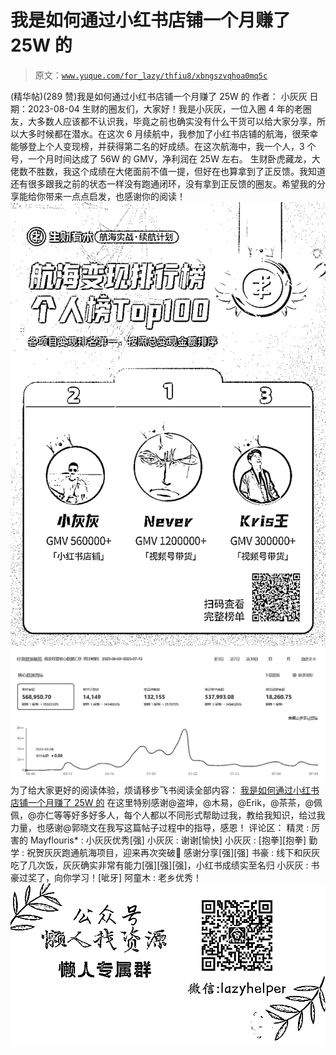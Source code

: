# 我是如何通过小红书店铺一个月赚了 25W 的

> 原文：[`www.yuque.com/for_lazy/thfiu8/xbngszvqhoa0mq5c`](https://www.yuque.com/for_lazy/thfiu8/xbngszvqhoa0mq5c)

<ne-h2 id="d6aa804e" data-lake-id="d6aa804e"><ne-heading-ext><ne-heading-anchor></ne-heading-anchor><ne-heading-fold></ne-heading-fold></ne-heading-ext><ne-heading-content><ne-text id="u99c1277b">(精华帖)(289 赞)我是如何通过小红书店铺一个月赚了 25W 的</ne-text></ne-heading-content></ne-h2> <ne-p id="u74350db3" data-lake-id="u74350db3"><ne-text id="ueb8ed8bc">作者： 小灰灰</ne-text></ne-p> <ne-p id="u1c2d7a04" data-lake-id="u1c2d7a04"><ne-text id="u63f92695">日期：2023-08-04</ne-text></ne-p> <ne-p id="u396fc244" data-lake-id="u396fc244"><ne-text id="u802b69a4">生财的圈友们，大家好！我是小灰灰，一位入圈 4 年的老圈友，大多数人应该都不认识我，毕竟之前也确实没有什么干货可以给大家分享，所以大多时候都在潜水。在这次 6 月续航中，我参加了小红书店铺的航海，很荣幸能够登上个人变现榜，并获得第二名的好成绩。在这次航海中，我一个人，3 个号，一个月时间达成了 56W 的 GMV，净利润在 25W 左右。</ne-text></ne-p> <ne-p id="u9cf69dfa" data-lake-id="u9cf69dfa"><ne-text id="u92be22f6">生财卧虎藏龙，大佬数不胜数，我这个成绩在大佬面前不值一提，但好在也算拿到了正反馈。我知道还有很多跟我之前的状态一样没有跑通闭环，没有拿到正反馈的圈友。希望我的分享能给你带来一点点启发，也感谢你的阅读！</ne-text></ne-p> <ne-p id="u31e527a4" data-lake-id="u31e527a4"><ne-card data-card-name="image" data-card-type="inline" id="ih21p" data-event-boundary="card">![](img/0879a27b952296cb2b696ac7429de213.png)  <ne-p id="u692386db" data-lake-id="u692386db"><ne-card data-card-name="image" data-card-type="inline" id="jZLI5" data-event-boundary="card">![](img/9226fd78ce2e673f4a228b5b70929528.png)  <ne-p id="u37727ef0" data-lake-id="u37727ef0"><ne-text id="u22a47957">为了给大家更好的阅读体验，烦请移步飞书阅读全部内容：</ne-text></ne-p> <ne-p id="u66de1195" data-lake-id="u66de1195">[<ne-text id="uc9e24fde">我是如何通过小红书店铺一个月赚了 25W 的</ne-text>](https://nyxaxmtuk5.feishu.cn/docx/UFahdSZTyoWG0Fx0JupcAmBqncd?from=from_copylink)</ne-p> <ne-p id="ub1908dcd" data-lake-id="ub1908dcd"><ne-text id="ud82324b4">在这里特别感谢</ne-text><ne-text id="u8ad42602" ne-bold="true">@盗坤</ne-text><ne-text id="ue296a53b">，</ne-text><ne-text id="uec5ca287" ne-bold="true">@木易</ne-text><ne-text id="u759fdd07">，</ne-text><ne-text id="u0dbb8834" ne-bold="true">@Erik</ne-text><ne-text id="u81fa1f94">，</ne-text><ne-text id="u6f035de9" ne-bold="true">@茶茶</ne-text><ne-text id="uf4373e35">，</ne-text><ne-text id="uc0428282" ne-bold="true">@佩佩</ne-text><ne-text id="u317b94f5">，</ne-text><ne-text id="u59357fc5" ne-bold="true">@亦仁</ne-text><ne-text id="ub432608d">等等好多好多人，每个人都以不同形式帮助过我，教给我知识，给过我力量，也感谢</ne-text><ne-text id="ube4788e2" ne-bold="true">@郭晓文</ne-text><ne-text id="ufc276d0b">在我写这篇帖子过程中的指导，感恩！</ne-text></ne-p> <ne-hole id="u6988ce0a" data-lake-id="u6988ce0a"><ne-card data-card-name="hr" data-card-type="block" id="b9oLy" data-event-boundary="card"><ne-p id="ubf506a0a" data-lake-id="ubf506a0a"><ne-text id="u7936343b">评论区：</ne-text></ne-p> <ne-p id="u95509907" data-lake-id="u95509907"><ne-text id="uc4ab7042">精灵 : 厉害的</ne-text> <ne-text id="ub82c7575">Mayflouris* : 小灰灰优秀[强]</ne-text> <ne-text id="uca36bdfa">小灰灰 : 谢谢[愉快]</ne-text> <ne-text id="u2f204ba3">小灰灰 : [抱拳][抱拳]</ne-text> <ne-text id="u87502512">勤学 : 祝贺灰灰跑通航海项目，迎来再次突破🎉</ne-text></ne-p> <ne-p id="u3df6e752" data-lake-id="u3df6e752"><ne-text id="u1e9702fe">感谢分享[强][强]</ne-text> <ne-text id="ud9c29b6c">书豪 : 线下和灰灰吃了几次饭，灰灰确实非常有能力[强][强][强]，小红书成绩实至名归</ne-text> <ne-text id="u39f1690a">小灰灰 : 书豪过奖了，向你学习！[呲牙]</ne-text> <ne-text id="uc5b5f50e">阿童木 : 老乡优秀！</ne-text></ne-p> <ne-p id="uf70be799" data-lake-id="uf70be799"><ne-card data-card-name="image" data-card-type="inline" id="IzSKr" data-event-boundary="card">![](img/894d30a529e7c37bcd3392323c99941c.png)  <ne-hole id="u592749f0" data-lake-id="u592749f0"><ne-card data-card-name="hr" data-card-type="block" id="hFe4U" data-event-boundary="card"></ne-card></ne-hole></ne-card></ne-p></ne-card></ne-hole></ne-card></ne-p></ne-card></ne-p>